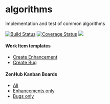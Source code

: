 # algorithms
Implementation and test of common algorithms

[![Build Status](https://travis-ci.org/dncarley/algorithms.svg?branch=master)](https://travis-ci.org/dncarley/algorithms)
[![Coverage Status](https://coveralls.io/repos/github/dncarley/algorithms/badge.svg?branch=master)](https://coveralls.io/github/dncarley/algorithms?branch=master) <a href="https://zenhub.com"><img src="https://raw.githubusercontent.com/ZenHubIO/support/master/zenhub-badge.png"></a>

#### Work Item templates

- [Create Enhancement](https://github.com/dncarley/algorithms/issues/new?title=update%20Enhancement%20title&body=As%20a%20_user_%2C%20I%20want%20to%20_achieve%20some%20task_%2C%20so%20that%20I%20can%20_have%20an%20outcome_.%0A%0A%23%23%23%23%20Input%0A%0A-%20%0A%0A%23%23%23%23%20Output%0A%0A-%0A%0A%23%23%23%23%20Examples%0A%0A-%0A&labels[]=enhancement)
- [Create Bug](https://github.com/dncarley/algorithms/issues/new?title=update%20Enhancement%20title&body=As%20a%20_user_%2C%20I%20want%20to%20_achieve%20some%20task_%2C%20so%20that%20I%20can%20_have%20an%20outcome_.%0A%0A%23%23%23%23%20Input%0A%0A-%20%0A%0A%23%23%23%23%20Output%0A%0A-%0A%0A%23%23%23%23%20Examples%0A%0A-%0A&labels[]=bug)

#### ZenHub Kanban Boards

- [All](https://github.com/dncarley/algorithms/edit/master/README.md#boards)
- [Enhancements only](https://github.com/dncarley/algorithms/edit/master/README.md#boards?labels=enhancement&repos=64624567)
- [Bugs only](https://github.com/dncarley/algorithms/edit/master/README.md#boards?labels=bugs&repos=64624567)
